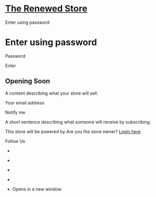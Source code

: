 [The Renewed Store](https://therenewedstore.com/)
=================================================

Enter using password

Enter using password
====================

 Password

Enter

Opening Soon
------------

A content describing what your store will sell.

 

 Your email address

Notify me

A short sentence describing what someone will receive by subscribing.

This store will be powered by [](https://www.shopify.com/ "Create your own online store with Shopify") Are you the store owner? [Login here](https://www.therenewedstore.com/admin)

Follow Us

* [](https://www.facebook.com/therenewedstore.uk/)
* [](https://twitter.com/TheRenewedStore)
* [](https://www.instagram.com/therenewedstore/)
* [](https://www.linkedin.com/company/the-renewed-store/)

* Opens in a new window.